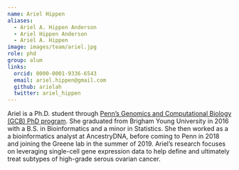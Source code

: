```yaml
---
name: Ariel Hippen
aliases:
  - Ariel A. Hippen Anderson
  - Ariel Hippen Anderson
  - Ariel A. Hippen
image: images/team/ariel.jpg
role: phd
group: alum
links:
  orcid: 0000-0001-9336-6543
  email: ariel.hippen@gmail.com
  github: arielah
  twitter: ariel_hippen
---
```


Ariel is a Ph.D. student through [Penn’s Genomics and Computational Biology (GCB) PhD program](https://www.med.upenn.edu/gcb/).
She graduated from Brigham Young University in 2016 with a B.S. in Bioinformatics and a minor in Statistics.
She then worked as a a bioinformatics analyst at AncestryDNA, before coming to Penn in 2018 and joining the Greene lab in the summer of 2019.
Ariel’s research focuses on leveraging single-cell gene expression data to help define and ultimately treat subtypes of high-grade serous ovarian cancer.
